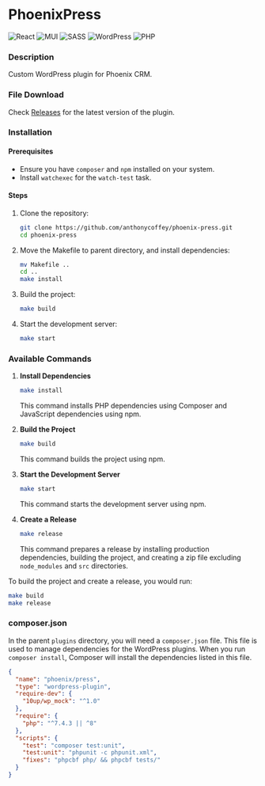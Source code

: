 # PhoenixPress

![React](https://img.shields.io/badge/react-%2320232a.svg?style=for-the-badge&logo=react&logoColor=%2361DAFB)
![MUI](https://img.shields.io/badge/MUI-%230081CB.svg?style=for-the-badge&logo=mui&logoColor=white)
![SASS](https://img.shields.io/badge/SASS-hotpink.svg?style=for-the-badge&logo=SASS&logoColor=white)
![WordPress](https://img.shields.io/badge/WordPress-%23117AC9.svg?style=for-the-badge&logo=WordPress&logoColor=white)
![PHP](https://img.shields.io/badge/php-%23777BB4.svg?style=for-the-badge&logo=php&logoColor=white)

### Description

Custom WordPress plugin for Phoenix CRM.

### File Download

Check [Releases](https://github.com/anthonycoffey/phoenix-press/releases) for the latest version of the plugin.

### Installation

#### Prerequisites
- Ensure you have `composer` and `npm` installed on your system.
- Install `watchexec` for the `watch-test` task.

#### Steps
1. Clone the repository:
   ```sh
   git clone https://github.com/anthonycoffey/phoenix-press.git
   cd phoenix-press
   ```

2. Move the Makefile to parent directory, and install dependencies:
   ```sh
   mv Makefile ..
   cd ..
   make install
   ```

3. Build the project:
   ```sh
   make build
   ```

4. Start the development server:
   ```sh
   make start
   ```

### Available Commands

1. **Install Dependencies**
   ```sh
   make install
   ```
   This command installs PHP dependencies using Composer and JavaScript dependencies using npm.

2. **Build the Project**
   ```sh
   make build
   ```
   This command builds the project using npm.

3. **Start the Development Server**
   ```sh
   make start
   ```
   This command starts the development server using npm.

4. **Create a Release**
   ```sh
   make release
   ```
   This command prepares a release by installing production dependencies, building the project, and creating a zip file excluding `node_modules` and `src` directories.


To build the project and create a release, you would run:
```sh
make build
make release
```

### composer.json

In the parent `plugins` directory, you will need a `composer.json` file. This file is used to manage dependencies for the WordPress plugins. When you run `composer install`, Composer will install the dependencies listed in this file.

```JSON
{
  "name": "phoenix/press",
  "type": "wordpress-plugin",
  "require-dev": {
    "10up/wp_mock": "^1.0"
  },
  "require": {
    "php": "^7.4.3 || ^8"
  },
  "scripts": {
    "test": "composer test:unit",
    "test:unit": "phpunit -c phpunit.xml",
    "fixes": "phpcbf php/ && phpcbf tests/"
  }
}
```